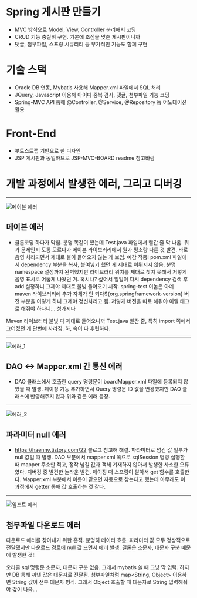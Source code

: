 # Spring 게시판 만들기
- MVC 방식으로 Model, View, Controller 분리해서 코딩
- CRUD 기능 충실히 구현. 기본에 초점을 맞춘 게시판이니까
- 댓글, 첨부파일, 스프링 시큐리티 등 부가적인 기능도 함께 구현

# 기술 스택
- Oracle DB 연동, Mybatis 사용해 Mapper.xml 파일에서 SQL 처리
- JQuery, Javascript 이용해 아이디 중복 검사, 댓글, 첨부파일 기능 코딩
- Spring-MVC API 통해 @Controller, @Service, @Repository 등 어노테이션 활용

# Front-End
- 부트스트랩 기반으로 한 디자인
- JSP 게시판과 동일하므로 JSP-MVC-BOARD readme 참고바람

# 개발 과정에서 발생한 에러, 그리고 디버깅
---
![메이븐 에러](https://user-images.githubusercontent.com/73393147/104878063-8ec65700-599e-11eb-9677-33a3662be20f.PNG)
## 메이븐 에러
- 클론코딩 하다가 막힘. 분명 똑같이 했는데 Test.java 파일에서 빨간 줄 막 나옴. 뭐가 문제인지 도통 모르다가 메이븐 라이브러리에서 뭔가 평소랑 다른 것 발견. 바로 음영 처리되면서 제대로 불이 들어오지 않는 게 보임.
예감 적중! pom.xml 파일에서 dependency 부분을 복사, 붙여넣기 했던 게 제대로 이뤄지지 않음. 분명 namespace 설정까지 완벽했지만 라이브러리 위치를 제대로 찾지 못해서 저렇게 음영 표시로 어둡게 나왔던 거.
혹시나? 싶어서 일일이 다시 dependency 검색 후 add 설정하니 그제야 제대로 불빛 들어오기 시작. spring-test 이놈은 아예 maven 라이브러리에 추가 자체가 안 되다<version>${org.springframework-version}</version>
버전 부분을 이렇게 하니 그제야 정신차리고 됨. 저렇게 버전을 따로 해줘야 이엘 태그로 해줘야 하다니… 성가시다

Maven 라이브러리 불빛 다 제대로 들어오니까 Test.java 빨간 줄, 특히 import 쪽에서 그어졌던 게 단번에 사라짐. 하, 속이 다 후련하다.

---
![에러_1](https://user-images.githubusercontent.com/73393147/104878066-8f5eed80-599e-11eb-9b90-f62179dcce0e.PNG)
## DAO <-> Mapper.xml 간 통신 에러
- DAO 클래스에서 호출한 query 명령문이 boardMapper.xml 파일에 등록되지 않았을 때 발생. 페이징 기능 추가하면서 Query 명령문 ID 값을 변경했지만 DAO 클래스에 반영해주지 않자 위와 같은 에러 등장.
---
![에러_2](https://user-images.githubusercontent.com/73393147/104878067-8ff78400-599e-11eb-8234-c2e6c68c329b.PNG)
## 파라미터 null 에러
- https://haenny.tistory.com/22
블로그 참고해 해결. 파라미터로 넘긴 값 일부가 null 값일 때 발생. DAO 부분에서 mapper.xml 쪽으로 sqlSession 명령 실행할 때 mapper 주소만 적고, 정작 넘길 값과 객체 기재하지 않아서 발생한 사소한 오류였다.
디버깅 중 발견한 놀라운 발견. 페이징 때 스프링이 알아서 get 함수를 호출한다. Mapper.xml 부분에서 이름이 같으면 자동으로 찾는다고 했는데 아무래도 이 과정에서 getter 통해 값 호출하는 것 같다.

---
![임포트 에러](https://user-images.githubusercontent.com/73393147/104878068-8ff78400-599e-11eb-890f-31f8b6393e44.PNG)
## 첨부파일 다운로드 에러
다운로드 에러를 찾아내기 위한 흔적. 분명히 데이터 흐름, 파라미터 값 모두 정상적으로 전달됐지만 다운로드 경로에 null 값 뜨면서 에러 발생. 결론은 소문자, 대문자 구분 때문에 발생한 것!!

오라클 sql 명령문 소문자, 대문자 구분 없음. 그래서 mybatis 쓸 때 그냥 막 입력. 하지만 DB 통해 꺼낸 값은 대문자로 전달됨. 첨부파일처럼 map<String, Object> 이용하면 String 값이 전부 대문자 형식. 그래서 Object 호출할 때 대문자로 String 입력해줘야 값이 나옴…
